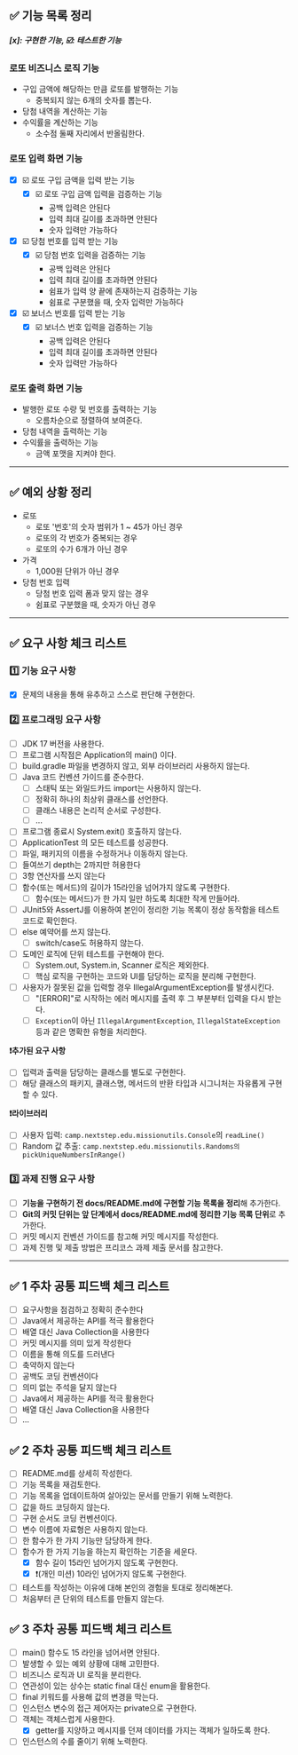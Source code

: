 ## ✅ 기능 목록 정리

#### *[x]: 구현한 기능, ☑️: 테스트한 기능*

### 로또 비즈니스 로직 기능

- 구입 금액에 해당하는 만큼 로또를 발행하는 기능
    - 중복되지 않는 6개의 숫자를 뽑는다.
- 당첨 내역을 계산하는 기능
- 수익률을 계산하는 기능
    - 소수점 둘째 자리에서 반올림한다.

### 로또 입력 화면 기능

- [x] ☑️ 로또 구입 금액을 입력 받는 기능
    - [x] ☑️ 로또 구입 금액 입력을 검증하는 기능
        - 공백 입력은 안된다
        - 입력 최대 길이를 초과하면 안된다
        - 숫자 입력만 가능하다
- [x] ☑️ 당첨 번호를 입력 받는 기능
    - [x] ☑️ 당첨 번호 입력을 검증하는 기능
        - 공백 입력은 안된다
        - 입력 최대 길이를 초과하면 안된다
        - 쉼표가 입력 양 끝에 존재하는지 검증하는 기능
        - 쉼표로 구분했을 때, 숫자 입력만 가능하다
- [x] ☑️ 보너스 번호를 입력 받는 기능
    - [x] ☑️ 보너스 번호 입력을 검증하는 기능
        - 공백 입력은 안된다
        - 입력 최대 길이를 초과하면 안된다
        - 숫자 입력만 가능하다

### 로또 출력 화면 기능

- 발행한 로또 수량 및 번호를 출력하는 기능
    - 오름차순으로 정렬하여 보여준다.
- 당첨 내역을 출력하는 기능
- 수익률을 출력하는 기능
    - 금액 포맷을 지켜야 한다.

---

## ✅ 예외 상황 정리

- 로또
    - 로또 '번호'의 숫자 범위가 1 ~ 45가 아닌 경우
    - 로또의 각 번호가 중복되는 경우
    - 로또의 수가 6개가 아닌 경우
- 가격
    - 1,000원 단위가 아닌 경우
- 당첨 번호 입력
    - 당첨 번호 입력 폼과 맞지 않는 경우
    - 쉼표로 구분했을 때, 숫자가 아닌 경우

---

## ✅ 요구 사항 체크 리스트

### 1️⃣ 기능 요구 사항

- [x] 문제의 내용을 통해 유추하고 스스로 판단해 구현한다.

### 2️⃣ 프로그래밍 요구 사항

- [ ] JDK 17 버전을 사용한다.
- [ ] 프로그램 시작점은 Application의 main() 이다.
- [ ] build.gradle 파일을 변경하지 않고, 외부 라이브러리 사용하지 않는다.
- [ ] Java 코드 컨벤션 가이드를 준수한다.
    - [ ] 스태틱 또는 와일드카드 import는 사용하지 않는다.
    - [ ] 정확히 하나의 최상위 클래스를 선언한다.
    - [ ] 클래스 내용은 논리적 순서로 구성한다.
    - [ ] ...
- [ ] 프로그램 종료시 System.exit() 호출하지 않는다.
- [ ] ApplicationTest 의 모든 테스트를 성공한다.
- [ ] 파일, 패키지의 이름을 수정하거나 이동하지 않는다.
- [ ] 들여쓰기 depth는 2까지만 허용한다
- [ ] 3항 연산자를 쓰지 않는다
- [ ] 함수(또는 메서드)의 길이가 15라인을 넘어가지 않도록 구현한다.
    - [ ] 함수(또는 메서드)가 한 가지 일만 하도록 최대한 작게 만들어라.
- [ ] JUnit5와 AssertJ를 이용하여 본인이 정리한 기능 목록이 정상 동작함을 테스트 코드로 확인한다.
- [ ] else 예약어를 쓰지 않는다.
    - [ ] switch/case도 허용하지 않는다.
- [ ] 도메인 로직에 단위 테스트를 구현해야 한다.
    - [ ] System.out, System.in, Scanner 로직은 제외한다.
    - [ ] 핵심 로직을 구현하는 코드와 UI를 담당하는 로직을 분리해 구현한다.
- [ ] 사용자가 잘못된 값을 입력할 경우 IllegalArgumentException를 발생시킨다.
    - [ ] "[ERROR]"로 시작하는 에러 메시지를 출력 후 그 부분부터 입력을 다시 받는다.
    - [ ] `Exception`이 아닌 `IllegalArgumentException`, `IllegalStateException` 등과 같은 명확한 유형을 처리한다.

**❗️추가된 요구 사항**

- [ ] 입력과 출력을 담당하는 클래스를 별도로 구현한다.
- [ ] 해당 클래스의 패키지, 클래스명, 메서드의 반환 타입과 시그니처는 자유롭게 구현할 수 있다.

**❗라이브러리**

- [ ] 사용자 입력: `camp.nextstep.edu.missionutils.Console`의 `readLine()`
- [ ] Random 값 추출: `camp.nextstep.edu.missionutils.Randoms의 pickUniqueNumbersInRange()`

### 3️⃣ 과제 진행 요구 사항

- [ ] **기능을 구현하기 전 docs/README.md에 구현할 기능 목록을 정리**해 추가한다.
- [ ] **Git의 커밋 단위는 앞 단계에서 docs/README.md에 정리한 기능 목록 단위**로 추가한다.
- [ ] 커밋 메시지 컨벤션 가이드를 참고해 커밋 메시지를 작성한다.
- [ ] 과제 진행 및 제출 방법은 프리코스 과제 제출 문서를 참고한다.

---

## ✅ 1 주차 공통 피드백 체크 리스트

- [ ] 요구사항을 점검하고 정확히 준수한다
- [ ] Java에서 제공하는 API를 적극 활용한다
- [ ] 배열 대신 Java Collection을 사용한다
- [ ] 커밋 메시지를 의미 있게 작성한다
- [ ] 이름을 통해 의도를 드러낸다
- [ ] 축약하지 않는다
- [ ] 공백도 코딩 컨벤션이다
- [ ] 의미 없는 주석을 달지 않는다
- [ ] Java에서 제공하는 API를 적극 활용한다
- [ ] 배열 대신 Java Collection을 사용한다
- [ ] ...

## ✅ 2 주차 공통 피드백 체크 리스트

- [ ] README.md를 상세히 작성한다.
- [ ] 기능 목록을 재검토한다.
- [ ] 기능 목록을 업데이트하여 살아있는 문서를 만들기 위해 노력한다.
- [ ] 값을 하드 코딩하지 않는다.
- [ ] 구현 순서도 코딩 컨벤션이다.
- [ ] 변수 이름에 자료형은 사용하지 않는다.
- [ ] 한 함수가 한 가지 기능만 담당하게 한다.
- [ ] 함수가 한 가지 기능을 하는지 확인하는 기준을 세운다.
    - [x] 함수 길이 15라인 넘어가지 않도록 구현한다.
    - [x] ❗️(개인 미션) 10라인 넘어가지 않도록 구현한다.
- [ ] 테스트를 작성하는 이유에 대해 본인의 경험을 토대로 정리해본다.
- [ ] 처음부터 큰 단위의 테스트를 만들지 않는다.

## ✅ 3 주차 공통 피드백 체크 리스트

- [ ] main() 함수도 15 라인을 넘어서면 안된다.
- [ ] 발생할 수 있는 예외 상황에 대해 고민한다.
- [ ] 비즈니스 로직과 UI 로직을 분리한다.
- [ ] 연관성이 있는 상수는 static final 대신 enum을 활용한다.
- [ ] final 키워드를 사용해 값의 변경을 막는다.
- [ ] 인스턴스 변수의 접근 제어자는 private으로 구현한다.
- [ ] 객체는 객체스럽게 사용한다.
    - [x] getter를 지양하고 메시지를 던져 데이터를 가지는 객체가 일하도록 한다.
- [ ] 인스턴스의 수를 줄이기 위해 노력한다.